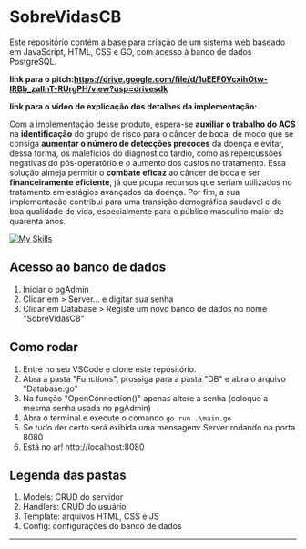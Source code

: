 # SobreVidasCB

Este repositório contém a base para criação de um sistema web baseado em JavaScript, HTML, CSS e GO, com acesso à banco de dados PostgreSQL.

**link para o pitch:https://drive.google.com/file/d/1uEEF0VcxihOtw-IRBb_zalInT-RUrgPH/view?usp=drivesdk**

**link para o vídeo de explicação dos detalhes da implementação:**

Com a implementação desse produto, espera-se **auxiliar o trabalho do ACS** na **identificação** do grupo de risco para o câncer de boca, de modo que se consiga **aumentar o número de detecções precoces** da doença e evitar, dessa forma, os malefícios do diagnóstico tardio, como as repercussões negativas do pós-operatório e o aumento dos custos no tratamento. Essa solução almeja permitir o **combate eficaz** ao câncer de boca e ser **financeiramente eficiente**, já que poupa recursos que seriam utilizados no tratamento em estágios avançados da doença. Por fim, a sua implementação contribui para uma transição demográfica saudável e de boa qualidade de vida, especialmente para o público masculino maior de quarenta anos.


[![My Skills](https://skillicons.dev/icons?i=golang,js,html,css,postgres)](https://skillicons.dev)

## Acesso ao banco de dados
   1. Iniciar o pgAdmin
   2. Clicar em > Server... e digitar sua senha
   3. Clicar em Database > Registe um novo banco de dados no nome "SobreVidasCB"
  
## Como rodar
   1. Entre no seu VSCode e clone este repositório.
   2. Abra a pasta "Functions", prossiga para a pasta "DB" e abra o arquivo "Database.go"
   3. Na função "OpenConnection()" apenas altere a senha (coloque a mesma senha usada no pgAdmin)
   4. Abra o terminal e execute o comando `go run .\main.go`
   5. Se tudo der certo será exibida uma mensagem: Server rodando na porta 8080
   6. Está no ar! http://localhost:8080

## Legenda das pastas 
   1. Models: CRUD do servidor
   2. Handlers: CRUD do usuário
   3. Template: arquivos HTML, CSS e JS
   4. Config: configurações do banco de dados
----
